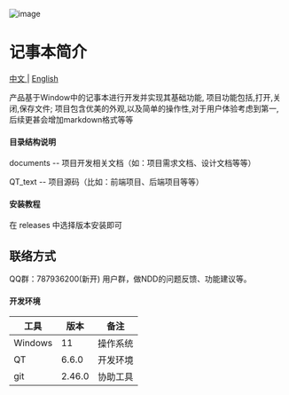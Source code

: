 

![image](https://github.com/user-attachments/assets/9e280d1b-817d-41e5-802f-cd052e56c932)




# 记事本简介

[中文 ](https://github.com/cxasm/notepad--/blob/main/README.md)| [English](https://github.com/cxasm/notepad--/blob/main/README_EN.md)

产品基于Window中的记事本进行开发并实现其基础功能, 项目功能包括,打开,关闭,保存文件; 项目包含优美的外观,以及简单的操作性,对于用户体验考虑到第一, 后续更甚会增加markdown格式等等

#### 目录结构说明

documents -- 项目开发相关文档（如：项目需求文档、设计文档等等）

QT_text -- 项目源码（比如：前端项目、后端项目等等）

#### 安装教程

在 releases 中选择版本安装即可

## 联络方式

QQ群：787936200(新开) 用户群，做NDD的问题反馈、功能建议等。

#### 开发环境

| 工具    | 版本   | 备注     |
| ------- | ------ | -------- |
| Windows | 11     | 操作系统 |
| QT      | 6.6.0  | 开发环境 |
| git     | 2.46.0 | 协助工具 |
